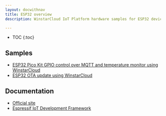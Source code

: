 ```yaml
---
layout: docwithnav
title: ESP32 overview
description: WinstarCloud IoT Platform hardware samples for ESP32 devices.

---
```


* TOC
{:toc}

## Samples

 - [ESP32 Pico Kit GPIO control over MQTT and temperature monitor using WinstarCloud](/docs/samples/esp32/gpio-control-pico-kit-dht22-sensor/)
 - [ESP32 OTA update using WinstarCloud](/docs/samples/esp32/ota/)

## Documentation

 - [Official site](https://www.espressif.com/en/products/hardware/esp32/overview)
 - [Espressif IoT Development Framework](https://docs.espressif.com/projects/esp-idf/en/latest/)
